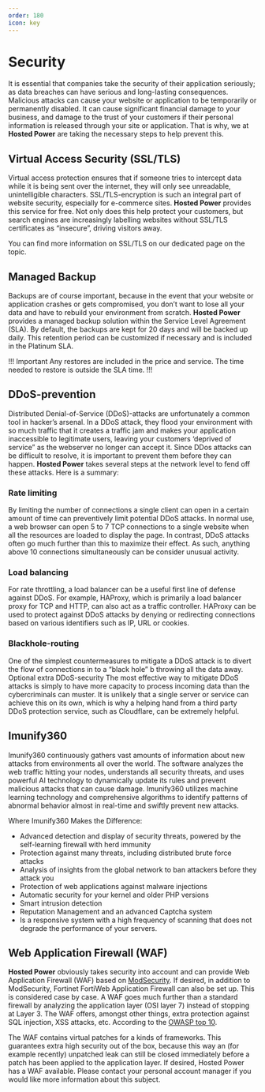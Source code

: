 ```yaml
---
order: 180
icon: key
---
```


# Security

It is essential that companies take the security of their application seriously; as data breaches can have serious and long-lasting consequences. 
Malicious attacks can cause your website or application to be temporarily or permanently disabled. 
It can cause significant financial damage to your business, and damage to the trust of your customers if their personal information is released through your site or application. That is why, we at **Hosted Power** are taking the necessary steps to help prevent this. 

## Virtual Access Security (SSL/TLS) 

Virtual access protection ensures that if someone tries to intercept data while it is being sent over the internet, they will only see unreadable, unintelligible characters.
SSL/TLS-encryption is such an integral part of website security, especially for e-commerce sites. **Hosted Power** provides this service for free. Not only does this help protect your customers, but search engines are increasingly labelling websites without SSL/TLS certificates as “insecure”, driving visitors away. 

You can find more information on SSL/TLS on our dedicated page on the topic.

## Managed Backup

Backups are of course important, because in the event that your website or application crashes or gets compromised, you don’t want to lose all your data and have to rebuild your environment from scratch. **Hosted Power** provides a managed backup solution within the Service Level Agreement (SLA). By default, the backups are kept for 20 days and will be backed up daily. This retention period can be customized if necessary and is included in the Platinum SLA.

!!! Important
Any restores are included in the price and service. The time needed to restore is outside the SLA time. 
!!!

## DDoS-prevention

Distributed Denial-of-Service (DDoS)-attacks are unfortunately a common tool in hacker’s arsenal. In a DDoS attack, they flood your environment with so much traffic that it creates a traffic jam and makes your application inaccessible to legitimate users, leaving your customers ‘deprived of service” as the webserver no longer can accept it. Since DDos attacks can be difficult to resolve, it is important to prevent them before they can happen. **Hosted Power** takes several steps at the network level to fend off these attacks. Here is a summary: 

### Rate limiting 
By limiting the number of connections a single client can open in a certain amount of time can preventively limit potential DDoS attacks. In normal use, a web browser can open 5 to 7 TCP connections to a single website when all the resources are loaded to display the page. In contrast, DDoS attacks often go much further than this to maximize their effect. As such, anything above 10 connections simultaneously can be consider unusual activity.

### Load balancing
For rate throttling, a load balancer can be a useful first line of defense against DDoS. For example, HAProxy, which is primarily a load balancer proxy for TCP and HTTP, can also act as a traffic controller. HAProxy can be used to protect against DDoS attacks by denying or redirecting connections based on various identifiers such as IP, URL or cookies.

### Blackhole-routing
One of the simplest countermeasures to mitigate a DDoS attack is to divert the flow of connections in to a “black hole” b throwing all the data away. Optional extra DDoS-security The most effective way to mitigate DDoS attacks is simply to have more capacity to process incoming data than the cybercriminals can muster. It is unlikely that a single server or service can achieve this on its own, which is why a helping hand from a third party DDoS protection service, such as Cloudflare, can be extremely helpful.

## Imunify360

Imunify360 continuously gathers vast amounts of information about new attacks from environments all over the world. The software analyzes the web traffic hitting your nodes, understands all security threats, and uses powerful AI technology to dynamically update its rules and prevent malicious attacks that can cause damage. Imunify360 utilizes machine learning technology and comprehensive algorithms to identify patterns of abnormal behavior almost in real-time and swiftly prevent new attacks.

Where Imunify360 Makes the Difference:
* Advanced detection and display of security threats, powered by the self-learning firewall with herd immunity
* Protection against many threats, including distributed brute force attacks
* Analysis of insights from the global network to ban attackers before they attack you
* Protection of web applications against malware injections
* Automatic security for your kernel and older PHP versions
* Smart intrusion detection
* Reputation Management and an advanced Captcha system
* Is a responsive system with a high frequency of scanning that does not degrade the performance of your servers.

## Web Application Firewall (WAF)

**Hosted Power** obviously takes security into account and can provide Web Application Firewall (WAF) based on [ModSecurity](https://owasp.org/www-project-modsecurity/). If desired, in addition to ModSecurity, Fortinet FortiWeb Application Firewall can also be set up. This is considered case by case. A WAF goes much further than a standard firewall by analyzing the application layer (OSI layer 7) instead of stopping at Layer 3. The WAF offers, amongst other things, extra protection against SQL injection, XSS attacks, etc. According to the [OWASP top 10](https://owasp.org/www-project-top-ten/).

The WAF contains virtual patches for a kinds of frameworks. This guarantees extra high security out of the box, because this way an (for example recently) unpatched leak can still be closed immediately before a patch has been applied to the application layer. If desired, Hosted Power has a WAF available. Please contact your personal account manager if you would like more information about this subject. 

